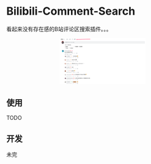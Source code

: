 # Bilibili-Comment-Search

看起来没有存在感的B站评论区搜索插件。。。

<div align="center">
  <img width="45%" src="./img/demo.png" />
</div>

## 使用

TODO

## 开发

未完